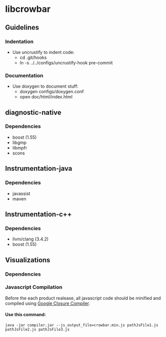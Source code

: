 # libcrowbar

## Guidelines
### Indentation
 - Use uncrustify to indent code:
   - cd .git/hooks
   - ln -s ../../configs/uncrustify-hook pre-commit
### Documentation
 - Use doxygen to document stuff:
   - doxygen configs/doxygen.conf
   - open doc/html/index.html

## diagnostic-native
### Dependencies
 - boost (1.55)
 - libgmp
 - libmpfr
 - scons

## Instrumentation-java
### Dependencies
 - javassist
 - maven

## Instrumentation-c++
### Dependencies
 - llvm/clang (3.4.2)
 - boost (1.55)

## Visualizations
### Dependencies
### Javascript Compilation
Before the each product realease, all javascript code should be minified and compiled using [Google Closure Compiler](http://dl.google.com/closure-compiler/compiler-latest.zip).
####  Use this command:
```
java -jar compiler.jar --js_output_file=crowbar.min.js pathJsFile1.js pathJsFile2.js pathJsFile3.js
```

